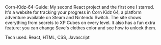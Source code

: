 Corn-Kidz-64-Guide: My second React project and the first one I starred. It's a website for tracking your progress in Corn Kidz 64, a platform adventure available on Steam and Nintendo Switch. The site shows everything from secrets to XP Cubes on every level. It also has a fun extra feature: you can change Seve's clothes color and see how to unlock them.

Tech used: React, HTML, CSS, Javascript
 
